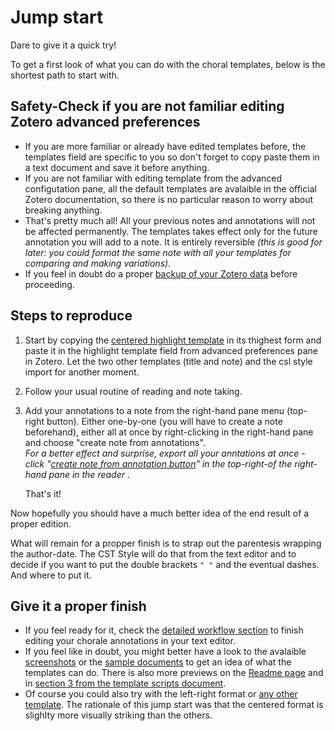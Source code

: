 # Jump start
Dare to give it a quick try!<br>

To get a first look of what you can do with the choral templates, below is the shortest path to start with.

## Safety-Check if you are not familiar editing Zotero advanced preferences
- If you are more familiar or already have edited templates before, the templates field are specific to you so don't forget to copy paste them in a text document and save it before anything.
- If you are not familiar with editing template from the advanced configutation pane, all the default templates are avalaible in the official Zotero documentation, so there is no particular reason to worry about breaking anything.
- That's pretty much all! All your previous notes and annotations will not be affected permanently. The templates takes effect only for the future annotation you will add to a note. It is entirely reversible <i>(this is good for later: you could format the same note with all your templates for comparing and making variations)</i>.
- If you feel in doubt do a proper [backup of your Zotero data](https://www.zotero.org/support/zotero_data#backing_up_your_zotero_data) before proceeding.

## Steps to reproduce
1. Start by copying the [centered highlight template](https://github.com/betamigo98/Choral-Annotations-For-Zotero/blob/main/TEMPLATES%20SCRIPTS.md#111-base-templates) in its thighest form and paste it in the highlight template field from advanced preferences pane in Zotero. Let the two other templates (title and note) and the csl style import for another moment.
2. Follow your usual routine of reading and note taking.
3. Add your annotations to a note from the right-hand pane menu (top-right button). Either one-by-one (you will have to create a note beforehand), either all at once by right-clicking in the right-hand pane and choose "create note from annotations".<br>
<i> For a better effect and surprise, export all your anntations at once - click "[create note from annotation button](https://github.com/betamigo98/PolyDevice/blob/main/Screenshots/Libre%20Office%20-%20Add%20Notes.png)" in the top-right-of the right-hand pane in the reader </i>.

    That's it!

Now hopefully you should have a much better idea of the end result of a proper edition.<br>

What will remain for a propper finish is to strap out the parentesis wrapping the author-date. The CST Style will do that from the text editor and to decide if you want to put the double brackets ```" "``` and the eventual dashes. And where to put it.<br>

## Give it a proper finish
* If you feel ready for it, check the [detailed workflow section](https://github.com/betamigo98/Choral-Annotations-For-Zotero/blob/main/Step-by-Step%20Workflow%20Install.md) to finish editing your chorale annotations in your text editor.<br>
* If you feel like in doubt, you might better have a look to the avalaible [screenshots](https://github.com/betamigo98/Choral-Annotations-For-Zotero/tree/main/Screenshots) or the [sample documents](https://github.com/betamigo98/Choral-Annotations-For-Zotero/tree/main/Choral%20Rendering%20-%20Free%20Samples) to get an idea of what the templates can do. There is also more previews on the [Readme page](https://github.com/betamigo98/Choral-Annotations-For-Zotero/blob/main/README.md) and in [section 3 from the template scripts document](https://github.com/betamigo98/Choral-Annotations-For-Zotero/blob/main/Template%20Scripts.md#3-other-templates---with-previews).
* Of course you could also try with the left-right format or [any other template](https://github.com/betamigo98/Choral-Annotations-For-Zotero/blob/main/Template%20Scripts.md#template-scripts). The rationale of this jump start was that the centered format is slighlty more visually striking than the others.<br>
